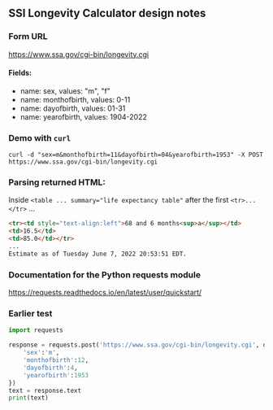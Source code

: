 ## SSI Longevity Calculator design notes

### Form URL
https://www.ssa.gov/cgi-bin/longevity.cgi

#### Fields:
- name: sex, values: "m", "f"
- name: monthofbirth, values: 0-11
- name: dayofbirth, values: 01-31
- name: yearofbirth, values: 1904-2022

### Demo with `curl`
```
curl -d "sex=m&monthofbirth=11&dayofbirth=04&yearofbirth=1953" -X POST https://www.ssa.gov/cgi-bin/longevity.cgi
```

### Parsing returned HTML:

Inside `<table ... summary="life expectancy table"` after the first `<tr>...</tr>`
...
```html
<tr><td style="text-align:left">68 and 6 months<sup>a</sup></td>
<td>16.5</td>
<td>85.0</td></tr>
...
Estimate as of Tuesday June 7, 2022 20:53:51 EDT.
```

### Documentation for the Python requests module
https://requests.readthedocs.io/en/latest/user/quickstart/

### Earlier test
```python
import requests

response = requests.post('https://www.ssa.gov/cgi-bin/longevity.cgi', data={
    'sex':'m',
    'monthofbirth':12,
    'dayofbirth':4,
    'yearofbirth':1953
})
text = response.text
print(text)
```
